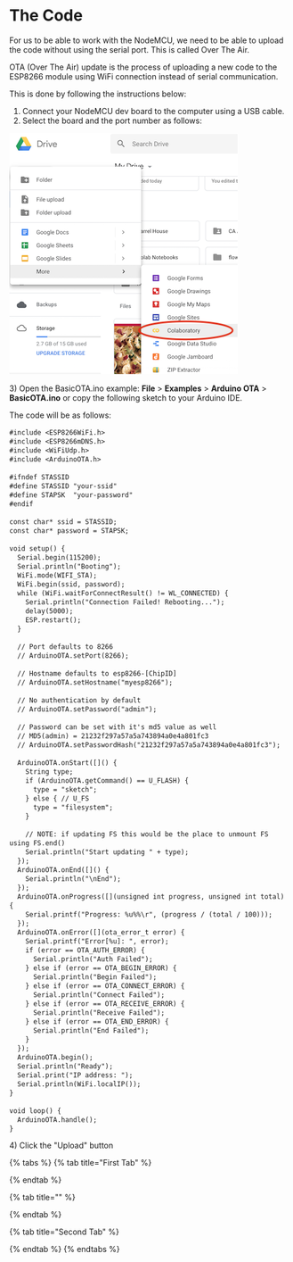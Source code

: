 # The Code

For us to be able to work with the NodeMCU, we need to be able to upload the code without using the serial port. This is called Over The Air.

OTA \(Over The Air\) update is the process of uploading a new code to the ESP8266 module using WiFi connection instead of serial communication.

This is done by following the instructions below:

1. Connect your NodeMCU dev board to the computer using a USB cable.
2. Select the board and the port number as follows: 

![Choosing the port \(randomnerdtutorial.com\)](../../.gitbook/assets/image%20%281%29.png)

 3\) Open the BasicOTA.ino example: **File** &gt; **Examples** &gt; **Arduino OTA** &gt; **BasicOTA.ino** or copy the following sketch to your Arduino IDE.

The code will be as follows:  


```text
#include <ESP8266WiFi.h>
#include <ESP8266mDNS.h>
#include <WiFiUdp.h>
#include <ArduinoOTA.h>

#ifndef STASSID
#define STASSID "your-ssid"
#define STAPSK  "your-password"
#endif

const char* ssid = STASSID;
const char* password = STAPSK;

void setup() {
  Serial.begin(115200);
  Serial.println("Booting");
  WiFi.mode(WIFI_STA);
  WiFi.begin(ssid, password);
  while (WiFi.waitForConnectResult() != WL_CONNECTED) {
    Serial.println("Connection Failed! Rebooting...");
    delay(5000);
    ESP.restart();
  }

  // Port defaults to 8266
  // ArduinoOTA.setPort(8266);

  // Hostname defaults to esp8266-[ChipID]
  // ArduinoOTA.setHostname("myesp8266");

  // No authentication by default
  // ArduinoOTA.setPassword("admin");

  // Password can be set with it's md5 value as well
  // MD5(admin) = 21232f297a57a5a743894a0e4a801fc3
  // ArduinoOTA.setPasswordHash("21232f297a57a5a743894a0e4a801fc3");

  ArduinoOTA.onStart([]() {
    String type;
    if (ArduinoOTA.getCommand() == U_FLASH) {
      type = "sketch";
    } else { // U_FS
      type = "filesystem";
    }

    // NOTE: if updating FS this would be the place to unmount FS using FS.end()
    Serial.println("Start updating " + type);
  });
  ArduinoOTA.onEnd([]() {
    Serial.println("\nEnd");
  });
  ArduinoOTA.onProgress([](unsigned int progress, unsigned int total) {
    Serial.printf("Progress: %u%%\r", (progress / (total / 100)));
  });
  ArduinoOTA.onError([](ota_error_t error) {
    Serial.printf("Error[%u]: ", error);
    if (error == OTA_AUTH_ERROR) {
      Serial.println("Auth Failed");
    } else if (error == OTA_BEGIN_ERROR) {
      Serial.println("Begin Failed");
    } else if (error == OTA_CONNECT_ERROR) {
      Serial.println("Connect Failed");
    } else if (error == OTA_RECEIVE_ERROR) {
      Serial.println("Receive Failed");
    } else if (error == OTA_END_ERROR) {
      Serial.println("End Failed");
    }
  });
  ArduinoOTA.begin();
  Serial.println("Ready");
  Serial.print("IP address: ");
  Serial.println(WiFi.localIP());
}

void loop() {
  ArduinoOTA.handle();
}
```

4\) Click the "Upload" button 

{% tabs %}
{% tab title="First Tab" %}

{% endtab %}

{% tab title="" %}

{% endtab %}

{% tab title="Second Tab" %}

{% endtab %}
{% endtabs %}

